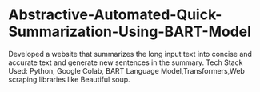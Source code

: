 # Abstractive-Automated-Quick-Summarization-Using-BART-Model
Developed a website that summarizes the long input text into concise  and accurate text and generate new sentences in the summary. Tech Stack Used: Python, Google Colab, BART Language Model,Transformers,Web scraping libraries like Beautiful  soup. 
